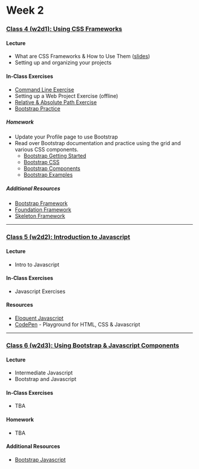 # Week 2

### [Class 4 (w2d1): Using CSS Frameworks](./w2d1)

#### Lecture
* What are CSS Frameworks & How to Use Them ([slides](./w2d1/slides/w2d1_lecture.pdf))
* Setting up and organizing your projects

#### In-Class Exercises
* [Command Line Exercise](./w2d1/exercises/commandline.md)
* Setting up a Web Project Exercise (offline)
* [Relative & Absolute Path Exercise](./w2d1/exercises/paths.md)
* [Bootstrap Practice](./w2d1/exercises/bootstrap.md)

##### Homework
* Update your Profile page to use Bootstrap
* Read over Bootstrap documentation and practice using the grid and various CSS components.
  * [Bootstrap Getting Started](http://getbootstrap.com/getting-started/)
  * [Bootstrap CSS](http://getbootstrap.com/css/)
  * [Bootstrap Components](http://getbootstrap.com/components/)
  * [Bootstrap Examples](http://getbootstrap.com/getting-started/#examples)

##### Additional Resources
* [Bootstrap Framework](http://getbootstrap.com)
* [Foundation Framework](http://foundation.zurb.com/)
* [Skeleton Framework](http://getskeleton.com)

---

### [Class 5 (w2d2): Introduction to Javascript](./w2d2)

#### Lecture
* Intro to Javascript

#### In-Class Exercises
* Javascript Exercises

#### Resources
* [Eloquent Javascript](http://eloquentjavascript.net/)
* [CodePen](http://codepen.io/) - Playground for HTML, CSS & Javascript

---

### [Class 6 (w2d3): Using Bootstrap & Javascript Components](./w2d3)

#### Lecture
* Intermediate Javascript
* Bootstrap and Javascript


#### In-Class Exercises
* TBA

#### Homework
* TBA

#### Additional Resources
* [Bootstrap Javascript](http://getbootstrap.com/javascript/)
